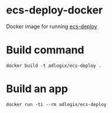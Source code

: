 # ecs-deploy-docker
Docker image for running [ecs-deploy](https://github.com/silinternational/ecs-deploy)

# Build command

    docker build -t adlogix/ecs-deploy .

# Build an app

    docker run -ti --rm adlogix/ecs-deploy
